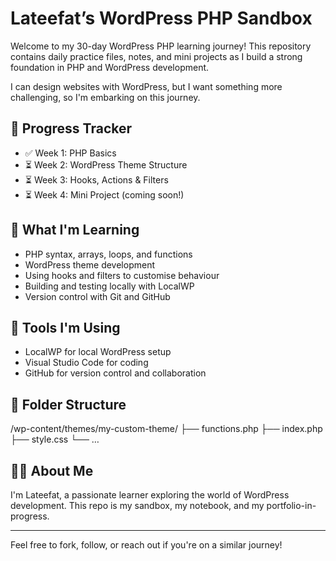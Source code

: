 # Lateefat’s WordPress PHP Sandbox

Welcome to my 30-day WordPress PHP learning journey! This repository contains daily practice files, notes, and mini projects as I build a strong foundation in PHP and WordPress development.

I can design websites with WordPress, but I want something more challenging, so I'm embarking on this journey.

## 📅 Progress Tracker

- ✅ Week 1: PHP Basics
- ⏳ Week 2: WordPress Theme Structure
- ⏳ Week 3: Hooks, Actions & Filters
- ⏳ Week 4: Mini Project (coming soon!)

## 🧠 What I'm Learning

- PHP syntax, arrays, loops, and functions
- WordPress theme development
- Using hooks and filters to customise behaviour
- Building and testing locally with LocalWP
- Version control with Git and GitHub

## 🚀 Tools I'm Using

- LocalWP for local WordPress setup
- Visual Studio Code for coding
- GitHub for version control and collaboration

## 📂 Folder Structure

/wp-content/themes/my-custom-theme/
├── functions.php
├── index.php
├── style.css
└── …

## 🙋‍♀️ About Me

I'm Lateefat, a passionate learner exploring the world of WordPress development. This repo is my sandbox, my notebook, and my portfolio-in-progress.

---

Feel free to fork, follow, or reach out if you're on a similar journey!
